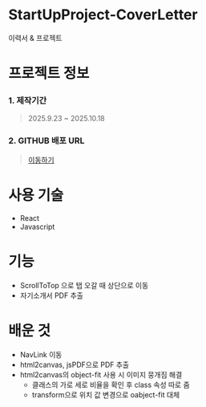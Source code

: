 # StartUpProject-CoverLetter
이력서 & 프로젝트

# 프로젝트 정보
### 1. 제작기간
> 2025.9.23 ~ 2025.10.18
### 2. GITHUB 배포 URL
> [이동하기](https://lee5665.github.io/StartUpProject-CoverLetter/)

# 사용 기술
- React
- Javascript

# 기능
- ScrollToTop 으로 탭 오갈 때 상단으로 이동
- 자기소개서 PDF 추출

# 배운 것
- NavLink 이동
- html2canvas, jsPDF으로 PDF 추출
- html2canvas의 object-fit 사용 시 이미지 뭉개짐 해결
  - 클래스의 가로 세로 비율을 확인 후 class 속성 따로 줌
  - transform으로 위치 값 변경으로 oabject-fit 대체
